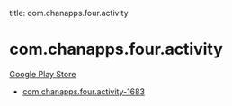 title: com.chanapps.four.activity
# com.chanapps.four.activity


[Google Play Store](https://play.google.com/store/apps/details?id=com.chanapps.four.activity)


* [com.chanapps.four.activity-1683](./com.chanapps.four.activity-1683/)